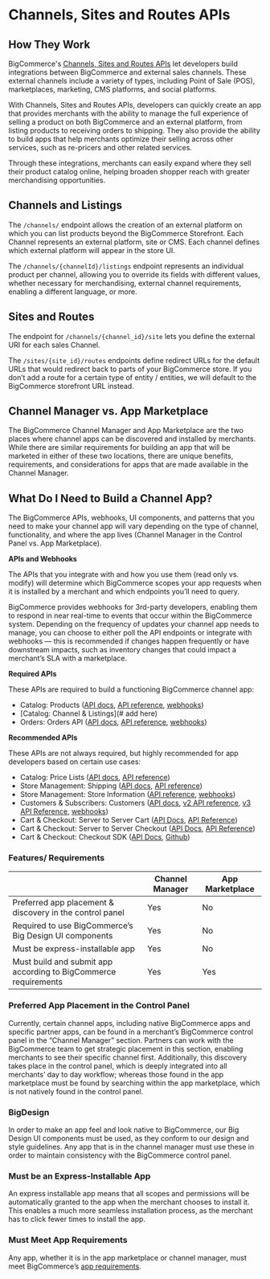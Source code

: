# Channels, Sites and Routes APIs



<a id="channels-sites-routes-how"></a>

## How They Work

BigCommerce's [Channels, Sites and Routes APIs](#) let developers build integrations between BigCommerce and external sales channels. These external channels include a variety of types, including Point of Sale (POS), marketplaces, marketing, CMS platforms, and social platforms.

With Channels, Sites and Routes APIs, developers can quickly create an app that provides merchants with the ability to manage the full experience of selling a product on both BigCommerce and an external platform, from listing products to receiving orders to shipping. They also provide the ability to build apps that help merchants optimize their selling across other services, such as re-pricers and other related services.

Through these integrations, merchants can easily expand where they sell their product catalog online, helping broaden shopper reach with greater merchandising opportunities.

<a id="channels-listings"></a>

## Channels and Listings

The `/channels/` endpoint allows the creation of an external platform on which you can list products beyond the BigCommerce Storefront. Each Channel represents an external platform, site or CMS. Each channel defines which external platform will appear in the store UI.

The `/channels/{channelId}/listings` endpoint represents an individual product per channel, allowing you to override its fields with different values, whether necessary for merchandising, external channel requirements, enabling a different language, or more.

<a id="sites-routes"></a>

## Sites and Routes

The endpoint for `/channels/{channel_id}/site` lets you define the external URI for each sales Channel.

The `/sites/{site_id}/routes` endpoints define redirect URLs for the default URLs that would redirect back to parts of your BigCommerce store. If you don’t add a route for a certain type of entity / entities, we will default to the BigCommerce storefront URL instead.

<a id="channel-manager-vs-app-marketplace"></a>

## Channel Manager vs. App Marketplace

The BigCommerce Channel Manager and App Marketplace are the two places where channel apps can be discovered and installed by merchants. While there are similar requirements for building an app that will be marketed in either of these two locations, there are unique benefits, requirements, and considerations for apps that are made available in the Channel Manager. 

<a id="channels-sites-routes-app"></a>

## What Do I Need to Build a Channel App?

The BigCommerce APIs, webhooks, UI components, and patterns that you need to make your channel app will vary depending on the type of channel, functionality, and where the app lives (Channel Manager in the Control Panel vs. App Marketplace). 

**APIs and Webhooks**

The APIs that you integrate with and how you use them (read only vs. modify) will determine which BigCommerce scopes your app requests when it is installed by a merchant and which endpoints you’ll need to query. 

BigCommerce provides webhooks for 3rd-party developers, enabling them to respond in near real-time to events that occur within the BigCommerce system. Depending on the frequency of updates your channel app needs to manage, you can choose to either poll the API endpoints or integrate with webhooks — this is recommended if changes happen frequently or have downstream impacts, such as inventory changes that could impact a merchant’s SLA with a marketplace. 

**Required APIs**

These APIs are required to build a functioning BigCommerce channel app:
* Catalog: Products ([API docs](https://developer.bigcommerce.com/api-docs/catalog/products-overview), [API reference](https://developer.bigcommerce.com/api-reference/catalog/catalog-api), [webhooks](https://developer.bigcommerce.com/api-docs/getting-started/webhooks/webhook-events#webhook-events_products))
* [Catalog: Channel & Listings](# add here)
* Orders: Orders API ([API docs](https://developer.bigcommerce.com/api-docs/orders/orders-api-overview), [API reference](https://developer.bigcommerce.com/api-reference/orders/orders-api), [webhooks](https://developer.bigcommerce.com/api-docs/getting-started/webhooks/webhook-events#webhook-events_orders))

**Recommended APIs**

These APIs are not always required, but highly recommended for app developers based on certain use cases:
* Catalog: Price Lists ([API docs](https://developer.bigcommerce.com/api-docs/catalog/price-list-overview), [API reference](https://developer.bigcommerce.com/api-reference/catalog/pricelists-api))
* Store Management: Shipping ([API docs](https://developer.bigcommerce.com/api-docs/store-management/shipping/shipping-overview), [API reference](https://developer.bigcommerce.com/api-reference/store-management/shipping-api)) 
* Store Management: Store Information ([API reference](https://developer.bigcommerce.com/api-docs/getting-started/webhooks/webhook-events#webhook-events_customer), [webhooks](https://developer.bigcommerce.com/api-docs/getting-started/webhooks/webhook-events#webhook-events_store))
* Customers & Subscribers: Customers ([API docs](https://developer.bigcommerce.com/api-docs/customers/customers-subscribers-overview), [v2 API reference](https://developer.bigcommerce.com/api-reference/customer-subscribers/customers-api), [v3 API Reference](https://developer.bigcommerce.com/api-reference/customer-subscribers/v3-customers-api), [webhooks](https://developer.bigcommerce.com/api-docs/getting-started/webhooks/webhook-events#webhook-events_customer))
* Cart & Checkout: Server to Server Cart ([API Docs](https://developer.bigcommerce.com/api-docs/cart-and-checkout/cart-and-checkout-overview), [API Reference](https://developer.bigcommerce.com/api-reference/cart-checkout/server-server-cart-api))
* Cart & Checkout: Server to Server Checkout ([API Docs](https://developer.bigcommerce.com/api-docs/cart-and-checkout/cart-and-checkout-overview), [API Reference](https://developer.bigcommerce.com/api-reference/cart-checkout/server-server-checkout-api))
* Cart & Checkout: Checkout SDK ([API Docs](https://developer.bigcommerce.com/api-docs/cart-and-checkout/checkout-sdk), [Github](https://github.com/bigcommerce/checkout-sdk-js))

### Features/ Requirements

|  | Channel Manager | App Marketplace |
|-|-|-|
| Preferred app placement & discovery in the control panel | Yes | No |
| Required to use BigCommerce’s Big Design  UI components | Yes | No|
| Must be express-installable app | Yes | No |
| Must build and submit app according to BigCommerce requirements | Yes | Yes |

### Preferred App Placement in the Control Panel

Currently, certain channel apps, including native BigCommerce apps and specific partner apps, can be found in a merchant’s BigCommerce control panel in the “Channel Manager” section. Partners can work with the BigCommerce team to get strategic placement in this section, enabling merchants to see their specific channel first. Additionally, this discovery takes place in the control panel, which is deeply integrated into all merchants’ day to day workflow; whereas those found in the app marketplace must be found by searching within the app marketplace, which is not natively found in the control panel.

### BigDesign

In order to make an app feel and look native to BigCommerce, our Big Design UI components must be used, as they conform to our design and style guidelines. Any app that is in the channel manager must use these in order to maintain consistency with the BigCommerce control panel.

### Must be an Express-Installable App

An express installable app means that all scopes and permissions will be automatically granted to the app when the merchant chooses to install it. This enables a much more seamless installation process, as the merchant has to click fewer times to install the app.

### Must Meet App Requirements

Any app, whether it is in the app marketplace or channel manager, must meet BigCommerce’s [app requirements](https://developer.bigcommerce.com/api-docs/partner/app-store-approval-requirements).
